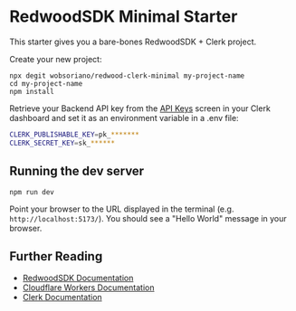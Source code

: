 # RedwoodSDK Minimal Starter

This starter gives you a bare-bones RedwoodSDK + Clerk project.

Create your new project:

```shell
npx degit wobsoriano/redwood-clerk-minimal my-project-name
cd my-project-name
npm install
```

Retrieve your Backend API key from the [API Keys](https://dashboard.clerk.com/last-active?path=api-keys) screen in your Clerk dashboard and set it as an environment variable in a .env file:

```sh
CLERK_PUBLISHABLE_KEY=pk_*******
CLERK_SECRET_KEY=sk_******
```

## Running the dev server

```shell
npm run dev
```

Point your browser to the URL displayed in the terminal (e.g. `http://localhost:5173/`). You should see a "Hello World" message in your browser.

## Further Reading

- [RedwoodSDK Documentation](https://docs.rwsdk.com/)
- [Cloudflare Workers Documentation](https://developers.cloudflare.com/workers)
- [Clerk Documentation](https://clerk.com/docs)
